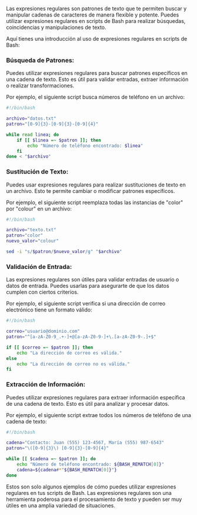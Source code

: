 Las expresiones regulares son patrones de texto que te permiten buscar y manipular cadenas de caracteres de manera flexible y potente. Puedes utilizar expresiones regulares en scripts de Bash para realizar búsquedas, coincidencias y manipulaciones de texto. 

Aquí tienes una introducción al uso de expresiones regulares en scripts de Bash:

### Búsqueda de Patrones:

Puedes utilizar expresiones regulares para buscar patrones específicos en una cadena de texto. Esto es útil para validar entradas, extraer información o realizar transformaciones.

Por ejemplo, el siguiente script busca números de teléfono en un archivo:

```bash
#!/bin/bash

archivo="datos.txt"
patron="[0-9]{3}-[0-9]{3}-[0-9]{4}"

while read linea; do
    if [[ $linea =~ $patron ]]; then
        echo "Número de teléfono encontrado: $linea"
    fi
done < "$archivo"
```

### Sustitución de Texto:

Puedes usar expresiones regulares para realizar sustituciones de texto en un archivo. Esto te permite cambiar o modificar patrones específicos.

Por ejemplo, el siguiente script reemplaza todas las instancias de "color" por "colour" en un archivo:

```bash
#!/bin/bash

archivo="texto.txt"
patron="color"
nuevo_valor="colour"

sed -i "s/$patron/$nuevo_valor/g" "$archivo"
```

### Validación de Entrada:

Las expresiones regulares son útiles para validar entradas de usuario o datos de entrada. Puedes usarlas para asegurarte de que los datos cumplen con ciertos criterios.

Por ejemplo, el siguiente script verifica si una dirección de correo electrónico tiene un formato válido:

```bash
#!/bin/bash

correo="usuario@dominio.com"
patron="^[a-zA-Z0-9_.+-]+@[a-zA-Z0-9-]+\.[a-zA-Z0-9-.]+$"

if [[ $correo =~ $patron ]]; then
    echo "La dirección de correo es válida."
else
    echo "La dirección de correo no es válida."
fi
```

### Extracción de Información:

Puedes utilizar expresiones regulares para extraer información específica de una cadena de texto. Esto es útil para analizar y procesar datos.

Por ejemplo, el siguiente script extrae todos los números de teléfono de una cadena de texto:

```bash
#!/bin/bash

cadena="Contacto: Juan (555) 123-4567, María (555) 987-6543"
patron="\([0-9]{3}\) [0-9]{3}-[0-9]{4}"

while [[ $cadena =~ $patron ]]; do
    echo "Número de teléfono encontrado: ${BASH_REMATCH[0]}"
    cadena=${cadena#*"${BASH_REMATCH[0]}"}
done
```

Estos son solo algunos ejemplos de cómo puedes utilizar expresiones regulares en tus scripts de Bash. Las expresiones regulares son una herramienta poderosa para el procesamiento de texto y pueden ser muy útiles en una amplia variedad de situaciones.